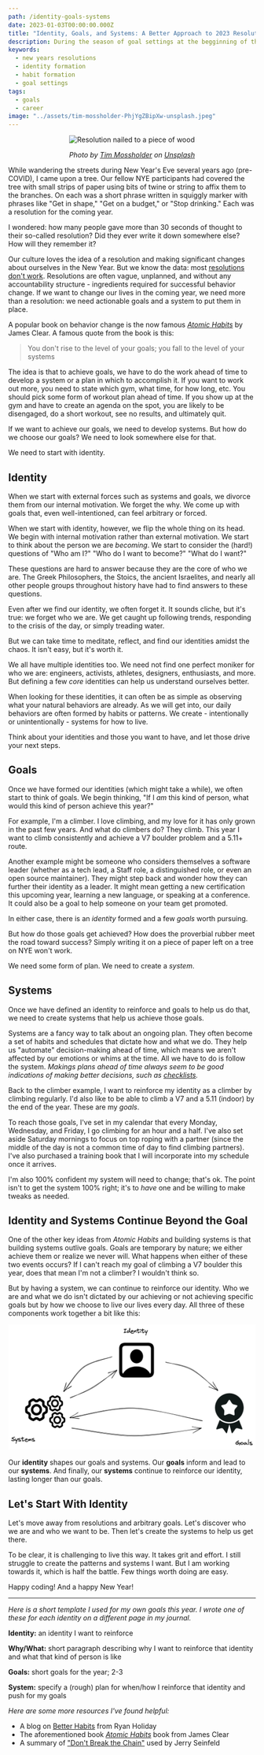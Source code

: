 ```yaml
---
path: /identity-goals-systems
date: 2023-01-03T00:00:00.000Z
title: "Identity, Goals, and Systems: A Better Approach to 2023 Resolutions"
description: During the season of goal settings at the begginning of the year, people often set goals with no real reasons why. Instead of setting goals, we need to focus on developing and deeper sense of identity.
keywords:
  - new years resolutions
  - identity formation
  - habit formation
  - goal settings
tags:
  - goals
  - career
image: "../assets/tim-mossholder-PhjYgZBipXw-unsplash.jpeg"
---
```


<center>

![Resolution nailed to a piece of wood](../assets/tim-mossholder-PhjYgZBipXw-unsplash.jpeg)

<i> 

Photo by <a href="https://unsplash.com/@timmossholder?utm_source=unsplash&utm_medium=referral&utm_content=creditCopyText">Tim Mossholder</a> on <a href="https://unsplash.com/photos/PhjYgZBipXw?utm_source=unsplash&utm_medium=referral&utm_content=creditCopyText">Unsplash</a>
  
  
</i>


</center>

While wandering the streets during New Year's Eve several years ago (pre-COVID), I came upon a tree. Our fellow NYE participants had covered the tree with small strips of paper using bits of twine or string to affix them to the branches. On each was a short phrase written in squiggly marker with phrases like "Get in shape," "Get on a budget," or "Stop drinking." Each was a resolution for the coming year.

I wondered: how many people gave more than 30 seconds of thought to their so-called resolution? Did they ever write it down somewhere else? How will they remember it?

Our culture loves the idea of a resolution and making significant changes about ourselves in the New Year. But we know the data: most [resolutions don't work](https://www.businessinsider.com/reasons-why-most-new-years-resolutions-dont-stick). Resolutions are often vague, unplanned, and without any accountability structure - ingredients required for successful behavior change. If we want to change our lives in the coming year, we need more than a resolution: we need actionable goals and a system to put them in place.

A popular book on behavior change is the now famous _[Atomic Habits](https://www.goodreads.com/book/show/40121378-atomic-habits)_ by James Clear. A famous quote from the book is this:

> You don't rise to the level of your goals; you fall to the level of your systems

The idea is that to achieve goals, we have to do the work ahead of time to develop a system or a plan in which to accomplish it. If you want to work out more, you need to state which gym, what time, for how long, etc. You should pick some form of workout plan ahead of time. If you show up at the gym and have to create an agenda on the spot, you are likely to be disengaged, do a short workout, see no results, and ultimately quit. 

If we want to achieve our goals, we need to develop systems. But how do we choose our goals? We need to look somewhere else for that. 

We need to start with identity.

## Identity

When we start with external forces such as systems and goals, we divorce them from our internal motivation. We forget the why. We come up with goals that, even well-intentioned, can feel arbitrary or forced.

When we start with identity, however, we flip the whole thing on its head. We begin with internal motivation rather than external motivation. We start to think about the person we are _becoming_. We start to consider the (hard!) questions of "Who am I?" "Who do I want to become?" "What do I want?" 

These questions are hard to answer because they are the core of who we are. The Greek Philosophers, the Stoics, the ancient Israelites, and nearly all other people groups throughout history have had to find answers to these questions.

Even after we find our identity, we often forget it. It sounds cliche, but it's true: we forget who we are. We get caught up following trends, responding to the crisis of the day, or simply treading water. 

But we can take time to meditate, reflect, and find our identities amidst the chaos. It isn't easy, but it's worth it.

We all have multiple identities too. We need not find one perfect moniker for who we are: engineers, activists, athletes, designers, enthusiasts, and more. But defining a few _core_ identities can help us understand ourselves better. 

When looking for these identities, it can often be as simple as observing what your natural behaviors are already. As we will get into, our daily behaviors are often formed by habits or patterns. We create - intentionally or unintentionally - systems for how to live. 

Think about your identities and those you want to have, and let those drive your next steps.

## Goals

Once we have formed our identities (which might take a while), we often start to think of goals. We begin thinking, "If I _am_ this kind of person, what would this kind of person achieve this year?"

For example, I'm a climber. I love climbing, and my love for it has only grown in the past few years. And what do climbers do? They climb. This year I want to climb consistently and achieve a V7 boulder problem and a 5.11+ route.

Another example might be someone who considers themselves a software leader (whether as a tech lead, a Staff role, a distinguished role, or even an open source maintainer). They might step back and wonder how they can further their identity as a leader. It might mean getting a new certification this upcoming year, learning a new language, or speaking at a conference. It could also be a goal to help someone on your team get promoted.

In either case, there is an _identity_ formed and a few _goals_ worth pursuing. 

But how do those goals get achieved? How does the proverbial rubber meet the road toward success? Simply writing it on a piece of paper left on a tree on NYE won't work.

We need some form of plan. We need to create a _system_.

## Systems

Once we have defined an identity to reinforce and goals to help us do that, we need to create systems that help us achieve those goals. 

Systems are a fancy way to talk about an ongoing plan. They often become a set of habits and schedules that dictate how and what we do. They help us "automate" decision-making ahead of time, which means we aren't affected by our emotions or whims at the time. All we have to do is follow the system. _Makings plans ahead of time always seem to be good indications of making better decisions, such as [checklists](https://dangoslen.me/blog/you-need-a-code-review-checklist/)._

Back to the climber example, I want to reinforce my identity as a climber by climbing regularly. I'd also like to be able to climb a V7 and a 5.11 (indoor) by the end of the year. These are my _goals_.

To reach those goals, I've set in my calendar that every Monday, Wednesday, and Friday, I go climbing for an hour and a half. I've also set aside Saturday mornings to focus on top roping with a partner (since the middle of the day is not a common time of day to find climbing partners). I've also purchased a training book that I will incorporate into my schedule once it arrives. 

I'm also 100% confident my system will need to change; that's ok. The point isn't to get the system 100% right; it's to _have_ one and be willing to make tweaks as needed.

## Identity and Systems Continue Beyond the Goal

One of the other key ideas from _Atomic Habits_ and building systems is that building systems outlive goals. Goals are temporary by nature; we either achieve them or realize we never will. What happens when either of these two events occurs? If I can't reach my goal of climbing a V7 boulder this year, does that mean I'm not a climber? I wouldn't think so.

But by having a system, we can continue to reinforce our identity. Who we are and what we do isn't dictated by our achieving or not achieving specific goals but by how we choose to live our lives every day. All three of these components work together a bit like this:

![Identity profile at the top with arrows to three gears representing a system and a badge representing goals. Systems and goals also have arrows pointing back to each other. Arrows go back from systems to identity as well.](../assets/identity-goals-systems.png)

Our **identity** shapes our goals and systems. Our **goals** inform and lead to our **systems**. And finally, our **systems** continue to reinforce our identity, lasting longer than our goals.

## Let's Start With Identity

Let's move away from resolutions and arbitrary goals. Let's discover who we are and who we want to be. Then let's create the systems to help us get there. 

To be clear, it is challenging to live this way. It takes grit and effort. I still struggle to create the patterns and systems I want. But I am working towards it, which is half the battle. Few things worth doing are easy. 

Happy coding! And a happy New Year!

---

_Here is a short template I used for my own goals this year. I wrote one of these for each identity on a different page in my journal._

**Identity:** an identity I want to reinforce

**Why/What:** short paragraph describing why I want to reinforce that identity and what that kind of person is like

**Goals:** short goals for the year; 2-3

**System:** specify a (rough) plan for when/how I reinforce that identity and push for my goals

_Here are some more resources I've found helpful:_

* A blog on [Better Habits](https://ryanholiday.net/the-secret-to-better-habits-in-2022/) from Ryan Holiday
* The aforementioned book _[Atomic Habits](https://www.goodreads.com/book/show/40121378-atomic-habits)_ book from James Clear 
* A summary of ["Don't Break the Chain"](https://blog.doist.com/dont-break-the-chain/) used by Jerry Seinfeld





